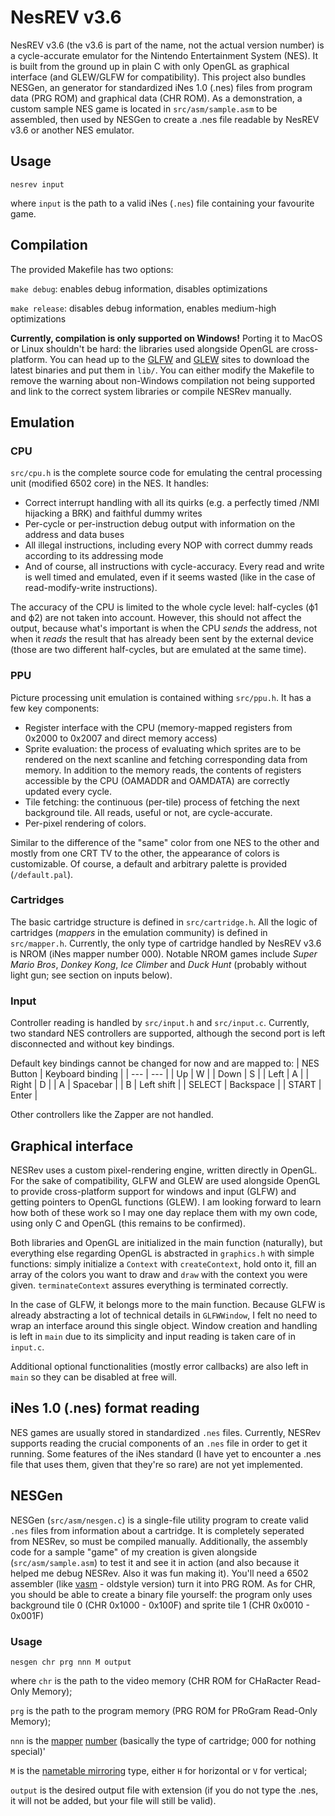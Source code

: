 # NesREV v3.6

NesREV v3.6 (the v3.6 is part of the name, not the actual version number) is a cycle-accurate emulator for the Nintendo Entertainment System (NES). It is built from the ground up in plain C with only OpenGL as graphical interface (and GLEW/GLFW for compatibility). This project also bundles NESGen, an generator for standardized iNes 1.0 (.nes) files from program data (PRG ROM) and graphical data (CHR ROM). As a demonstration, a custom sample NES game is located in `src/asm/sample.asm` to be assembled, then used by NESGen to create a .nes file readable by NesREV v3.6 or another NES emulator.

## Usage
`nesrev input`

where `input` is the path to a valid iNes (`.nes`) file containing your favourite game.

## Compilation
The provided Makefile has two options:

`make debug`: enables debug information, disables optimizations

`make release`: disables debug information, enables medium-high optimizations

**Currently, compilation is only supported on Windows!** Porting it to MacOS or Linux shouldn't be hard: the libraries used alongside OpenGL are cross-platform. You can head up to the [GLFW](https://www.glfw.org/) and [GLEW](http://glew.sourceforge.net/) sites to download the latest binaries and put them in `lib/`. You can either modify the Makefile to remove the warning about non-Windows compilation not being supported and link to the correct system libraries or compile NESRev manually.

## Emulation
### CPU
`src/cpu.h` is the complete source code for emulating the central processing unit (modified 6502 core) in the NES. It handles:
* Correct interrupt handling with all its quirks (e.g. a perfectly timed /NMI hijacking a BRK) and faithful dummy writes
* Per-cycle or per-instruction debug output with information on the address and data buses
* All illegal instructions, including every NOP with correct dummy reads according to its addressing mode
* And of course, all instructions with cycle-accuracy. Every read and write is well timed and emulated, even if it seems wasted (like in the case of read-modify-write instructions).

The accuracy of the CPU is limited to the whole cycle level: half-cycles (ϕ1 and ϕ2) are not taken into account. However, this should not affect the output, because what's important is when the CPU *sends* the address, not when it *reads* the result that has already been sent by the external device (those are two different half-cycles, but are emulated at the same time).

### PPU
Picture processing unit emulation is contained withing `src/ppu.h`. It has a few key components:
* Register interface with the CPU (memory-mapped registers from 0x2000 to 0x2007 and direct memory access)
* Sprite evaluation: the process of evaluating which sprites are to be rendered on the next scanline and fetching corresponding data from memory. In addition to the memory reads, the contents of registers accessible by the CPU (OAMADDR and OAMDATA) are correctly updated every cycle.
* Tile fetching: the continuous (per-tile) process of fetching the next background tile. All reads, useful or not, are cycle-accurate.
* Per-pixel rendering of colors.

Similar to the difference of the "same" color from one NES to the other and mostly from one CRT TV to the other, the appearance of colors is customizable. Of course, a default and arbitrary palette is provided (`/default.pal`).

### Cartridges
The basic cartridge structure is defined in `src/cartridge.h`. All the logic of cartridges (*mappers* in the emulation community) is defined in `src/mapper.h`. Currently, the only type of cartridge handled by NesREV v3.6 is NROM (iNes mapper number 000). Notable NROM games include *Super Mario Bros*, *Donkey Kong*, *Ice Climber* and *Duck Hunt* (probably without light gun; see section on inputs below).

### Input
Controller reading is handled by `src/input.h` and `src/input.c`. Currently, two standard NES controllers are supported, although the second port is left disconnected and without key bindings.

Default key bindings cannot be changed for now and are mapped to:
| NES Button | Keyboard binding |
| --- | --- |
| Up | W |
| Down | S |
| Left | A |
| Right | D |
| A | Spacebar |
| B | Left shift |
| SELECT | Backspace |
| START | Enter |

Other controllers like the Zapper are not handled.

## Graphical interface
NESRev uses a custom pixel-rendering engine, written directly in OpenGL. For the sake of compatibility, GLFW and GLEW are used alongside OpenGL to provide cross-platform support for windows and input (GLFW) and getting pointers to OpenGL functions (GLEW). I am looking forward to learn how both of these work so I may one day replace them with my own code, using only C and OpenGL (this remains to be confirmed).

Both libraries and OpenGL are initialized in the main function (naturally), but everything else regarding OpenGL is abstracted in `graphics.h` with simple functions: simply initialize a `Context` with `createContext`, hold onto it, fill an array of the colors you want to draw and `draw` with the context you were given. `terminateContext` assures everything is terminated correctly.

In the case of GLFW, it belongs more to the main function. Because GLFW is already abstracting a lot of technical details in `GLFWWindow`, I felt no need to wrap an interface around this single object. Window creation and handling is left in `main` due to its simplicity and input reading is taken care of in `input.c`.

Additional optional functionalities (mostly error callbacks) are also left in `main` so they can be disabled at free will.

## iNes 1.0 (.nes) format reading
NES games are usually stored in standardized `.nes` files. Currently, NESRev supports reading the crucial components of an `.nes` file in order to get it running. Some features of the iNes standard (I have yet to encounter a .nes file that uses them, given that they're so rare) are not yet implemented.

## NESGen
NESGen (`src/asm/nesgen.c`) is a single-file utility program to create valid `.nes` files from information about a cartridge. It is completely seperated from NESRev, so must be compiled manually. Additionally, the assembly code for a sample "game" of my creation is given alongside (`src/asm/sample.asm`) to test it and see it in action (and also because it helped me debug NESRev. Also it was fun making it). You'll need a 6502 assembler (like [vasm](http://sun.hasenbraten.de/vasm/) - oldstyle version) turn it into PRG ROM. As for CHR, you should be able to create a binary file yourself: the program only uses background tile 0 (CHR 0x1000 - 0x100F) and sprite tile 1 (CHR 0x0010 - 0x001F)

### Usage
`nesgen chr prg nnn M output`

where `chr` is the path to the video memory (CHR ROM for CHaRacter Read-Only Memory);

`prg` is the path to the program memory (PRG ROM for PRoGram Read-Only Memory);

`nnn` is the [mapper](https://wiki.nesdev.org/w/index.php?title=Mapper) [number](https://wiki.nesdev.org/w/index.php/List_of_mappers) (basically the type of cartridge; 000 for nothing special)'

`M` is the [nametable mirroring](https://wiki.nesdev.org/w/index.php?title=Mirroring#Nametable_Mirroring) type, either `H` for horizontal or `V` for vertical;

`output` is the desired output file with extension (if you do not type the .nes, it will not be added, but your file will still be valid).
